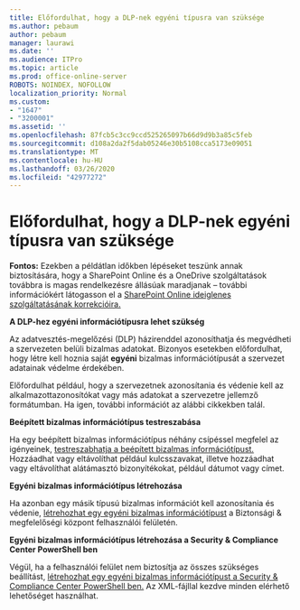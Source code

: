 ```yaml
---
title: Előfordulhat, hogy a DLP-nek egyéni típusra van szüksége
ms.author: pebaum
author: pebaum
manager: laurawi
ms.date: ''
ms.audience: ITPro
ms.topic: article
ms.prod: office-online-server
ROBOTS: NOINDEX, NOFOLLOW
localization_priority: Normal
ms.custom:
- "1647"
- "3200001"
ms.assetid: ''
ms.openlocfilehash: 87fcb5c3cc9ccd525265097b66d9d9b3a85c5feb
ms.sourcegitcommit: d108a2da2f5dab05246e30b5108cca5173e09051
ms.translationtype: MT
ms.contentlocale: hu-HU
ms.lasthandoff: 03/26/2020
ms.locfileid: "42977272"
---
```

# <a name="dlp-might-need-a-custom-type"></a>Előfordulhat, hogy a DLP-nek egyéni típusra van szüksége

**Fontos:** Ezekben a példátlan időkben lépéseket teszünk annak biztosítására, hogy a SharePoint Online és a OneDrive szolgáltatások továbbra is magas rendelkezésre állásúak maradjanak – további információkért látogasson el a [SharePoint Online ideiglenes szolgáltatásának korrekcióira.](https://aka.ms/ODSPAdjustments)

**A DLP-hez egyéni információtípusra lehet szükség**

Az adatvesztés-megelőzési (DLP) házirenddel azonosíthatja és megvédheti a szervezeten belüli bizalmas adatokat. Bizonyos esetekben előfordulhat, hogy létre kell hoznia saját **egyéni** bizalmas információtípusát a szervezet adatainak védelme érdekében.

Előfordulhat például, hogy a szervezetnek azonosítania és védenie kell az alkalmazottazonosítókat vagy más adatokat a szervezetre jellemző formátumban. Ha igen, további információt az alábbi cikkekben talál.
  
 **Beépített bizalmas információtípus testreszabása**
  
Ha egy beépített bizalmas információtípus néhány csípéssel megfelel az igényeinek, [testreszabhatja a beépített bizalmas információtípust.](https://docs.microsoft.com/office365/securitycompliance/customize-a-built-in-sensitive-information-type) Hozzáadhat vagy eltávolíthat például kulcsszavakat, illetve hozzáadhat vagy eltávolíthat alátámasztó bizonyítékokat, például dátumot vagy címet.
  
 **Egyéni bizalmas információtípus létrehozása**
  
Ha azonban egy másik típusú bizalmas információt kell azonosítania és védenie, [létrehozhat egy egyéni bizalmas információtípust](https://docs.microsoft.com/office365/securitycompliance/create-a-custom-sensitive-information-type) a Biztonsági & megfelelőségi központ felhasználói felületén.
  
**Egyéni bizalmas információtípus létrehozása a Security & Compliance Center PowerShell ben**

Végül, ha a felhasználói felület nem biztosítja az összes szükséges beállítást, [létrehozhat egy egyéni bizalmas információtípust a Security & Compliance Center PowerShell ben.](https://docs.microsoft.com/office365/securitycompliance/create-a-custom-sensitive-information-type-in-scc-powershell) Az XML-fájllal kezdve minden elérhető lehetőséget használhat.
